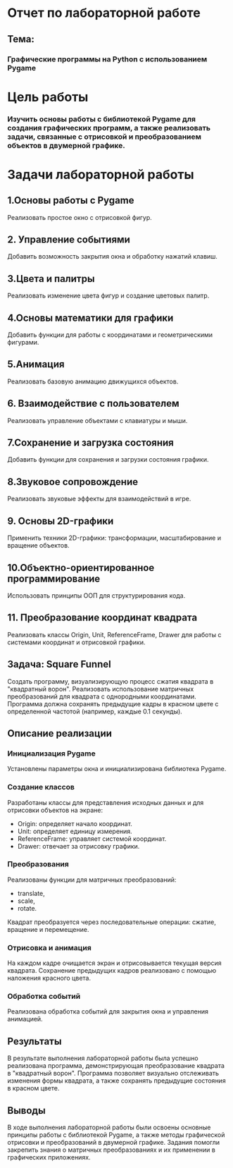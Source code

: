 # Отчет по лабораторной работе
## Тема:
### Графические программы на Python с использованием Pygame
# Цель работы
### Изучить основы работы с библиотекой Pygame для создания графических программ, а также реализовать задачи, связанные с отрисовкой и преобразованием объектов в двумерной графике.

# Задачи лабораторной работы
## 1.Основы работы с Pygame
Реализовать простое окно с отрисовкой фигур.
## 2. Управление событиями
Добавить возможность закрытия окна и обработку нажатий клавиш.
## 3.Цвета и палитры
Реализовать изменение цвета фигур и создание цветовых палитр.
## 4.Основы математики для графики
Добавить функции для работы с координатами и геометрическими фигурами.
## 5.Анимация
Реализовать базовую анимацию движущихся объектов.
## 6. Взаимодействие с пользователем
Реализовать управление объектами с клавиатуры и мыши.
## 7.Сохранение и загрузка состояния
Добавить функции для сохранения и загрузки состояния графики.
## 8.Звуковое сопровождение
Реализовать звуковые эффекты для взаимодействий в игре.
## 9. Основы 2D-графики
Применить техники 2D-графики: трансформации, масштабирование и вращение объектов.
## 10.Объектно-ориентированное программирование
Использовать принципы ООП для структурирования кода. 
## 11. Преобразование координат квадрата
Реализовать классы Origin, Unit, ReferenceFrame, Drawer для работы с системами координат и отрисовкой графики.
## Задача: Square Funnel
Создать программу, визуализирующую процесс сжатия квадрата в "квадратный ворон".
Реализовать использование матричных преобразований для квадрата с однородными координатами.
Программа должна сохранять предыдущие кадры в красном цвете с определенной частотой (например, каждые 0.1 секунды).
## Описание реализации
### Инициализация Pygame
Установлены параметры окна и инициализирована библиотека Pygame.
### Создание классов
Разработаны классы для представления исходных данных и для отрисовки объектов на экране:
- Origin: определяет начало координат.
- Unit: определяет единицу измерения.
- ReferenceFrame: управляет системой координат.
- Drawer: отвечает за отрисовку графики.
### Преобразования
Реализованы функции для матричных преобразований: 
- translate, 
- scale,
- rotate.

Квадрат преобразуется через последовательные операции: сжатие, вращение и перемещение.
### Отрисовка и анимация
На каждом кадре очищается экран и отрисовывается текущая версия квадрата.
Сохранение предыдущих кадров реализовано с помощью наложения красного цвета.
### Обработка событий
Реализована обработка событий для закрытия окна и управления анимацией.
## Результаты
В результате выполнения лабораторной работы была успешно реализована программа, демонстрирующая преобразование квадрата в "квадратный ворон". Программа позволяет визуально отслеживать изменения формы квадрата, а также сохранять предыдущие состояния в красном цвете.

## Выводы
В ходе выполнения лабораторной работы были освоены основные принципы работы с библиотекой Pygame, а также методы графической отрисовки и преобразований в двумерной графике. Задания помогли закрепить знания о матричных преобразованиях и их применении в графических приложениях.
